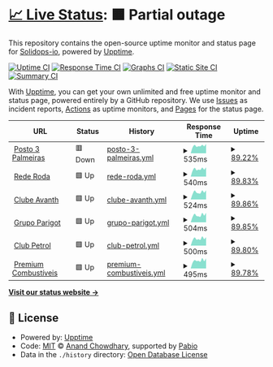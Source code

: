 # [📈 Live Status](https://upptime.solidops.io): <!--live status--> **🟧 Partial outage**

This repository contains the open-source uptime monitor and status page for [Solidops-io](https://upptime.solidops.io), powered by [Upptime](https://github.com/upptime/upptime).

[![Uptime CI](https://github.com/Solidops-io/upptime/workflows/Uptime%20CI/badge.svg)](https://github.com/Solidops-io/upptime/actions?query=workflow%3A%22Uptime+CI%22)
[![Response Time CI](https://github.com/Solidops-io/upptime/workflows/Response%20Time%20CI/badge.svg)](https://github.com/Solidops-io/upptime/actions?query=workflow%3A%22Response+Time+CI%22)
[![Graphs CI](https://github.com/Solidops-io/upptime/workflows/Graphs%20CI/badge.svg)](https://github.com/Solidops-io/upptime/actions?query=workflow%3A%22Graphs+CI%22)
[![Static Site CI](https://github.com/Solidops-io/upptime/workflows/Static%20Site%20CI/badge.svg)](https://github.com/Solidops-io/upptime/actions?query=workflow%3A%22Static+Site+CI%22)
[![Summary CI](https://github.com/Solidops-io/upptime/workflows/Summary%20CI/badge.svg)](https://github.com/Solidops-io/upptime/actions?query=workflow%3A%22Summary+CI%22)

With [Upptime](https://upptime.js.org), you can get your own unlimited and free uptime monitor and status page, powered entirely by a GitHub repository. We use [Issues](https://github.com/Solidops-io/upptime/issues) as incident reports, [Actions](https://github.com/Solidops-io/upptime/actions) as uptime monitors, and [Pages](https://upptime.solidops.io) for the status page.

<!--start: status pages-->
<!-- This summary is generated by Upptime (https://github.com/upptime/upptime) -->
<!-- Do not edit this manually, your changes will be overwritten -->
<!-- prettier-ignore -->
| URL | Status | History | Response Time | Uptime |
| --- | ------ | ------- | ------------- | ------ |
| <img alt="" src="https://icons.duckduckgo.com/ip3/posto3palmeiras.api.postoaki.com.ico" height="13"> [Posto 3 Palmeiras](https://posto3palmeiras.api.postoaki.com/health2) | 🟥 Down | [posto-3-palmeiras.yml](https://github.com/Solidops-io/upptime-postoaki/commits/HEAD/history/posto-3-palmeiras.yml) | <details><summary><img alt="Response time graph" src="./graphs/posto-3-palmeiras/response-time-week.png" height="20"> 535ms</summary><br><a href="https://upptime.solidops.io/history/posto-3-palmeiras"><img alt="Response time 535" src="https://img.shields.io/endpoint?url=https%3A%2F%2Fraw.githubusercontent.com%2FSolidops-io%2Fupptime-postoaki%2FHEAD%2Fapi%2Fposto-3-palmeiras%2Fresponse-time.json"></a><br><a href="https://upptime.solidops.io/history/posto-3-palmeiras"><img alt="24-hour response time 535" src="https://img.shields.io/endpoint?url=https%3A%2F%2Fraw.githubusercontent.com%2FSolidops-io%2Fupptime-postoaki%2FHEAD%2Fapi%2Fposto-3-palmeiras%2Fresponse-time-day.json"></a><br><a href="https://upptime.solidops.io/history/posto-3-palmeiras"><img alt="7-day response time 535" src="https://img.shields.io/endpoint?url=https%3A%2F%2Fraw.githubusercontent.com%2FSolidops-io%2Fupptime-postoaki%2FHEAD%2Fapi%2Fposto-3-palmeiras%2Fresponse-time-week.json"></a><br><a href="https://upptime.solidops.io/history/posto-3-palmeiras"><img alt="30-day response time 535" src="https://img.shields.io/endpoint?url=https%3A%2F%2Fraw.githubusercontent.com%2FSolidops-io%2Fupptime-postoaki%2FHEAD%2Fapi%2Fposto-3-palmeiras%2Fresponse-time-month.json"></a><br><a href="https://upptime.solidops.io/history/posto-3-palmeiras"><img alt="1-year response time 535" src="https://img.shields.io/endpoint?url=https%3A%2F%2Fraw.githubusercontent.com%2FSolidops-io%2Fupptime-postoaki%2FHEAD%2Fapi%2Fposto-3-palmeiras%2Fresponse-time-year.json"></a></details> | <details><summary><a href="https://upptime.solidops.io/history/posto-3-palmeiras">89.22%</a></summary><a href="https://upptime.solidops.io/history/posto-3-palmeiras"><img alt="All-time uptime 89.22%" src="https://img.shields.io/endpoint?url=https%3A%2F%2Fraw.githubusercontent.com%2FSolidops-io%2Fupptime-postoaki%2FHEAD%2Fapi%2Fposto-3-palmeiras%2Fuptime.json"></a><br><a href="https://upptime.solidops.io/history/posto-3-palmeiras"><img alt="24-hour uptime 89.22%" src="https://img.shields.io/endpoint?url=https%3A%2F%2Fraw.githubusercontent.com%2FSolidops-io%2Fupptime-postoaki%2FHEAD%2Fapi%2Fposto-3-palmeiras%2Fuptime-day.json"></a><br><a href="https://upptime.solidops.io/history/posto-3-palmeiras"><img alt="7-day uptime 89.22%" src="https://img.shields.io/endpoint?url=https%3A%2F%2Fraw.githubusercontent.com%2FSolidops-io%2Fupptime-postoaki%2FHEAD%2Fapi%2Fposto-3-palmeiras%2Fuptime-week.json"></a><br><a href="https://upptime.solidops.io/history/posto-3-palmeiras"><img alt="30-day uptime 89.22%" src="https://img.shields.io/endpoint?url=https%3A%2F%2Fraw.githubusercontent.com%2FSolidops-io%2Fupptime-postoaki%2FHEAD%2Fapi%2Fposto-3-palmeiras%2Fuptime-month.json"></a><br><a href="https://upptime.solidops.io/history/posto-3-palmeiras"><img alt="1-year uptime 89.22%" src="https://img.shields.io/endpoint?url=https%3A%2F%2Fraw.githubusercontent.com%2FSolidops-io%2Fupptime-postoaki%2FHEAD%2Fapi%2Fposto-3-palmeiras%2Fuptime-year.json"></a></details>
| <img alt="" src="https://icons.duckduckgo.com/ip3/rederoda.api.postoaki.com.ico" height="13"> [Rede Roda](https://rederoda.api.postoaki.com/health) | 🟩 Up | [rede-roda.yml](https://github.com/Solidops-io/upptime-postoaki/commits/HEAD/history/rede-roda.yml) | <details><summary><img alt="Response time graph" src="./graphs/rede-roda/response-time-week.png" height="20"> 540ms</summary><br><a href="https://upptime.solidops.io/history/rede-roda"><img alt="Response time 540" src="https://img.shields.io/endpoint?url=https%3A%2F%2Fraw.githubusercontent.com%2FSolidops-io%2Fupptime-postoaki%2FHEAD%2Fapi%2Frede-roda%2Fresponse-time.json"></a><br><a href="https://upptime.solidops.io/history/rede-roda"><img alt="24-hour response time 540" src="https://img.shields.io/endpoint?url=https%3A%2F%2Fraw.githubusercontent.com%2FSolidops-io%2Fupptime-postoaki%2FHEAD%2Fapi%2Frede-roda%2Fresponse-time-day.json"></a><br><a href="https://upptime.solidops.io/history/rede-roda"><img alt="7-day response time 540" src="https://img.shields.io/endpoint?url=https%3A%2F%2Fraw.githubusercontent.com%2FSolidops-io%2Fupptime-postoaki%2FHEAD%2Fapi%2Frede-roda%2Fresponse-time-week.json"></a><br><a href="https://upptime.solidops.io/history/rede-roda"><img alt="30-day response time 540" src="https://img.shields.io/endpoint?url=https%3A%2F%2Fraw.githubusercontent.com%2FSolidops-io%2Fupptime-postoaki%2FHEAD%2Fapi%2Frede-roda%2Fresponse-time-month.json"></a><br><a href="https://upptime.solidops.io/history/rede-roda"><img alt="1-year response time 540" src="https://img.shields.io/endpoint?url=https%3A%2F%2Fraw.githubusercontent.com%2FSolidops-io%2Fupptime-postoaki%2FHEAD%2Fapi%2Frede-roda%2Fresponse-time-year.json"></a></details> | <details><summary><a href="https://upptime.solidops.io/history/rede-roda">89.83%</a></summary><a href="https://upptime.solidops.io/history/rede-roda"><img alt="All-time uptime 89.83%" src="https://img.shields.io/endpoint?url=https%3A%2F%2Fraw.githubusercontent.com%2FSolidops-io%2Fupptime-postoaki%2FHEAD%2Fapi%2Frede-roda%2Fuptime.json"></a><br><a href="https://upptime.solidops.io/history/rede-roda"><img alt="24-hour uptime 89.83%" src="https://img.shields.io/endpoint?url=https%3A%2F%2Fraw.githubusercontent.com%2FSolidops-io%2Fupptime-postoaki%2FHEAD%2Fapi%2Frede-roda%2Fuptime-day.json"></a><br><a href="https://upptime.solidops.io/history/rede-roda"><img alt="7-day uptime 89.83%" src="https://img.shields.io/endpoint?url=https%3A%2F%2Fraw.githubusercontent.com%2FSolidops-io%2Fupptime-postoaki%2FHEAD%2Fapi%2Frede-roda%2Fuptime-week.json"></a><br><a href="https://upptime.solidops.io/history/rede-roda"><img alt="30-day uptime 89.83%" src="https://img.shields.io/endpoint?url=https%3A%2F%2Fraw.githubusercontent.com%2FSolidops-io%2Fupptime-postoaki%2FHEAD%2Fapi%2Frede-roda%2Fuptime-month.json"></a><br><a href="https://upptime.solidops.io/history/rede-roda"><img alt="1-year uptime 89.83%" src="https://img.shields.io/endpoint?url=https%3A%2F%2Fraw.githubusercontent.com%2FSolidops-io%2Fupptime-postoaki%2FHEAD%2Fapi%2Frede-roda%2Fuptime-year.json"></a></details>
| <img alt="" src="https://icons.duckduckgo.com/ip3/clubeavanth.api.postoaki.com.ico" height="13"> [Clube Avanth](https://clubeavanth.api.postoaki.com/health) | 🟩 Up | [clube-avanth.yml](https://github.com/Solidops-io/upptime-postoaki/commits/HEAD/history/clube-avanth.yml) | <details><summary><img alt="Response time graph" src="./graphs/clube-avanth/response-time-week.png" height="20"> 524ms</summary><br><a href="https://upptime.solidops.io/history/clube-avanth"><img alt="Response time 524" src="https://img.shields.io/endpoint?url=https%3A%2F%2Fraw.githubusercontent.com%2FSolidops-io%2Fupptime-postoaki%2FHEAD%2Fapi%2Fclube-avanth%2Fresponse-time.json"></a><br><a href="https://upptime.solidops.io/history/clube-avanth"><img alt="24-hour response time 524" src="https://img.shields.io/endpoint?url=https%3A%2F%2Fraw.githubusercontent.com%2FSolidops-io%2Fupptime-postoaki%2FHEAD%2Fapi%2Fclube-avanth%2Fresponse-time-day.json"></a><br><a href="https://upptime.solidops.io/history/clube-avanth"><img alt="7-day response time 524" src="https://img.shields.io/endpoint?url=https%3A%2F%2Fraw.githubusercontent.com%2FSolidops-io%2Fupptime-postoaki%2FHEAD%2Fapi%2Fclube-avanth%2Fresponse-time-week.json"></a><br><a href="https://upptime.solidops.io/history/clube-avanth"><img alt="30-day response time 524" src="https://img.shields.io/endpoint?url=https%3A%2F%2Fraw.githubusercontent.com%2FSolidops-io%2Fupptime-postoaki%2FHEAD%2Fapi%2Fclube-avanth%2Fresponse-time-month.json"></a><br><a href="https://upptime.solidops.io/history/clube-avanth"><img alt="1-year response time 524" src="https://img.shields.io/endpoint?url=https%3A%2F%2Fraw.githubusercontent.com%2FSolidops-io%2Fupptime-postoaki%2FHEAD%2Fapi%2Fclube-avanth%2Fresponse-time-year.json"></a></details> | <details><summary><a href="https://upptime.solidops.io/history/clube-avanth">89.86%</a></summary><a href="https://upptime.solidops.io/history/clube-avanth"><img alt="All-time uptime 89.86%" src="https://img.shields.io/endpoint?url=https%3A%2F%2Fraw.githubusercontent.com%2FSolidops-io%2Fupptime-postoaki%2FHEAD%2Fapi%2Fclube-avanth%2Fuptime.json"></a><br><a href="https://upptime.solidops.io/history/clube-avanth"><img alt="24-hour uptime 89.86%" src="https://img.shields.io/endpoint?url=https%3A%2F%2Fraw.githubusercontent.com%2FSolidops-io%2Fupptime-postoaki%2FHEAD%2Fapi%2Fclube-avanth%2Fuptime-day.json"></a><br><a href="https://upptime.solidops.io/history/clube-avanth"><img alt="7-day uptime 89.86%" src="https://img.shields.io/endpoint?url=https%3A%2F%2Fraw.githubusercontent.com%2FSolidops-io%2Fupptime-postoaki%2FHEAD%2Fapi%2Fclube-avanth%2Fuptime-week.json"></a><br><a href="https://upptime.solidops.io/history/clube-avanth"><img alt="30-day uptime 89.86%" src="https://img.shields.io/endpoint?url=https%3A%2F%2Fraw.githubusercontent.com%2FSolidops-io%2Fupptime-postoaki%2FHEAD%2Fapi%2Fclube-avanth%2Fuptime-month.json"></a><br><a href="https://upptime.solidops.io/history/clube-avanth"><img alt="1-year uptime 89.86%" src="https://img.shields.io/endpoint?url=https%3A%2F%2Fraw.githubusercontent.com%2FSolidops-io%2Fupptime-postoaki%2FHEAD%2Fapi%2Fclube-avanth%2Fuptime-year.json"></a></details>
| <img alt="" src="https://icons.duckduckgo.com/ip3/grupoparigot.api.postoaki.com.ico" height="13"> [Grupo Parigot](https://grupoparigot.api.postoaki.com/health) | 🟩 Up | [grupo-parigot.yml](https://github.com/Solidops-io/upptime-postoaki/commits/HEAD/history/grupo-parigot.yml) | <details><summary><img alt="Response time graph" src="./graphs/grupo-parigot/response-time-week.png" height="20"> 504ms</summary><br><a href="https://upptime.solidops.io/history/grupo-parigot"><img alt="Response time 504" src="https://img.shields.io/endpoint?url=https%3A%2F%2Fraw.githubusercontent.com%2FSolidops-io%2Fupptime-postoaki%2FHEAD%2Fapi%2Fgrupo-parigot%2Fresponse-time.json"></a><br><a href="https://upptime.solidops.io/history/grupo-parigot"><img alt="24-hour response time 504" src="https://img.shields.io/endpoint?url=https%3A%2F%2Fraw.githubusercontent.com%2FSolidops-io%2Fupptime-postoaki%2FHEAD%2Fapi%2Fgrupo-parigot%2Fresponse-time-day.json"></a><br><a href="https://upptime.solidops.io/history/grupo-parigot"><img alt="7-day response time 504" src="https://img.shields.io/endpoint?url=https%3A%2F%2Fraw.githubusercontent.com%2FSolidops-io%2Fupptime-postoaki%2FHEAD%2Fapi%2Fgrupo-parigot%2Fresponse-time-week.json"></a><br><a href="https://upptime.solidops.io/history/grupo-parigot"><img alt="30-day response time 504" src="https://img.shields.io/endpoint?url=https%3A%2F%2Fraw.githubusercontent.com%2FSolidops-io%2Fupptime-postoaki%2FHEAD%2Fapi%2Fgrupo-parigot%2Fresponse-time-month.json"></a><br><a href="https://upptime.solidops.io/history/grupo-parigot"><img alt="1-year response time 504" src="https://img.shields.io/endpoint?url=https%3A%2F%2Fraw.githubusercontent.com%2FSolidops-io%2Fupptime-postoaki%2FHEAD%2Fapi%2Fgrupo-parigot%2Fresponse-time-year.json"></a></details> | <details><summary><a href="https://upptime.solidops.io/history/grupo-parigot">89.85%</a></summary><a href="https://upptime.solidops.io/history/grupo-parigot"><img alt="All-time uptime 89.85%" src="https://img.shields.io/endpoint?url=https%3A%2F%2Fraw.githubusercontent.com%2FSolidops-io%2Fupptime-postoaki%2FHEAD%2Fapi%2Fgrupo-parigot%2Fuptime.json"></a><br><a href="https://upptime.solidops.io/history/grupo-parigot"><img alt="24-hour uptime 89.85%" src="https://img.shields.io/endpoint?url=https%3A%2F%2Fraw.githubusercontent.com%2FSolidops-io%2Fupptime-postoaki%2FHEAD%2Fapi%2Fgrupo-parigot%2Fuptime-day.json"></a><br><a href="https://upptime.solidops.io/history/grupo-parigot"><img alt="7-day uptime 89.85%" src="https://img.shields.io/endpoint?url=https%3A%2F%2Fraw.githubusercontent.com%2FSolidops-io%2Fupptime-postoaki%2FHEAD%2Fapi%2Fgrupo-parigot%2Fuptime-week.json"></a><br><a href="https://upptime.solidops.io/history/grupo-parigot"><img alt="30-day uptime 89.85%" src="https://img.shields.io/endpoint?url=https%3A%2F%2Fraw.githubusercontent.com%2FSolidops-io%2Fupptime-postoaki%2FHEAD%2Fapi%2Fgrupo-parigot%2Fuptime-month.json"></a><br><a href="https://upptime.solidops.io/history/grupo-parigot"><img alt="1-year uptime 89.85%" src="https://img.shields.io/endpoint?url=https%3A%2F%2Fraw.githubusercontent.com%2FSolidops-io%2Fupptime-postoaki%2FHEAD%2Fapi%2Fgrupo-parigot%2Fuptime-year.json"></a></details>
| <img alt="" src="https://icons.duckduckgo.com/ip3/clubpetrol.api.postoaki.com.ico" height="13"> [Club Petrol](https://clubpetrol.api.postoaki.com/health) | 🟩 Up | [club-petrol.yml](https://github.com/Solidops-io/upptime-postoaki/commits/HEAD/history/club-petrol.yml) | <details><summary><img alt="Response time graph" src="./graphs/club-petrol/response-time-week.png" height="20"> 500ms</summary><br><a href="https://upptime.solidops.io/history/club-petrol"><img alt="Response time 500" src="https://img.shields.io/endpoint?url=https%3A%2F%2Fraw.githubusercontent.com%2FSolidops-io%2Fupptime-postoaki%2FHEAD%2Fapi%2Fclub-petrol%2Fresponse-time.json"></a><br><a href="https://upptime.solidops.io/history/club-petrol"><img alt="24-hour response time 500" src="https://img.shields.io/endpoint?url=https%3A%2F%2Fraw.githubusercontent.com%2FSolidops-io%2Fupptime-postoaki%2FHEAD%2Fapi%2Fclub-petrol%2Fresponse-time-day.json"></a><br><a href="https://upptime.solidops.io/history/club-petrol"><img alt="7-day response time 500" src="https://img.shields.io/endpoint?url=https%3A%2F%2Fraw.githubusercontent.com%2FSolidops-io%2Fupptime-postoaki%2FHEAD%2Fapi%2Fclub-petrol%2Fresponse-time-week.json"></a><br><a href="https://upptime.solidops.io/history/club-petrol"><img alt="30-day response time 500" src="https://img.shields.io/endpoint?url=https%3A%2F%2Fraw.githubusercontent.com%2FSolidops-io%2Fupptime-postoaki%2FHEAD%2Fapi%2Fclub-petrol%2Fresponse-time-month.json"></a><br><a href="https://upptime.solidops.io/history/club-petrol"><img alt="1-year response time 500" src="https://img.shields.io/endpoint?url=https%3A%2F%2Fraw.githubusercontent.com%2FSolidops-io%2Fupptime-postoaki%2FHEAD%2Fapi%2Fclub-petrol%2Fresponse-time-year.json"></a></details> | <details><summary><a href="https://upptime.solidops.io/history/club-petrol">89.80%</a></summary><a href="https://upptime.solidops.io/history/club-petrol"><img alt="All-time uptime 89.80%" src="https://img.shields.io/endpoint?url=https%3A%2F%2Fraw.githubusercontent.com%2FSolidops-io%2Fupptime-postoaki%2FHEAD%2Fapi%2Fclub-petrol%2Fuptime.json"></a><br><a href="https://upptime.solidops.io/history/club-petrol"><img alt="24-hour uptime 89.80%" src="https://img.shields.io/endpoint?url=https%3A%2F%2Fraw.githubusercontent.com%2FSolidops-io%2Fupptime-postoaki%2FHEAD%2Fapi%2Fclub-petrol%2Fuptime-day.json"></a><br><a href="https://upptime.solidops.io/history/club-petrol"><img alt="7-day uptime 89.80%" src="https://img.shields.io/endpoint?url=https%3A%2F%2Fraw.githubusercontent.com%2FSolidops-io%2Fupptime-postoaki%2FHEAD%2Fapi%2Fclub-petrol%2Fuptime-week.json"></a><br><a href="https://upptime.solidops.io/history/club-petrol"><img alt="30-day uptime 89.80%" src="https://img.shields.io/endpoint?url=https%3A%2F%2Fraw.githubusercontent.com%2FSolidops-io%2Fupptime-postoaki%2FHEAD%2Fapi%2Fclub-petrol%2Fuptime-month.json"></a><br><a href="https://upptime.solidops.io/history/club-petrol"><img alt="1-year uptime 89.80%" src="https://img.shields.io/endpoint?url=https%3A%2F%2Fraw.githubusercontent.com%2FSolidops-io%2Fupptime-postoaki%2FHEAD%2Fapi%2Fclub-petrol%2Fuptime-year.json"></a></details>
| <img alt="" src="https://icons.duckduckgo.com/ip3/premiumcombustiveis.api.postoaki.com.ico" height="13"> [Premium Combustíveis](https://premiumcombustiveis.api.postoaki.com/health) | 🟩 Up | [premium-combustiveis.yml](https://github.com/Solidops-io/upptime-postoaki/commits/HEAD/history/premium-combustiveis.yml) | <details><summary><img alt="Response time graph" src="./graphs/premium-combustiveis/response-time-week.png" height="20"> 495ms</summary><br><a href="https://upptime.solidops.io/history/premium-combustiveis"><img alt="Response time 495" src="https://img.shields.io/endpoint?url=https%3A%2F%2Fraw.githubusercontent.com%2FSolidops-io%2Fupptime-postoaki%2FHEAD%2Fapi%2Fpremium-combustiveis%2Fresponse-time.json"></a><br><a href="https://upptime.solidops.io/history/premium-combustiveis"><img alt="24-hour response time 495" src="https://img.shields.io/endpoint?url=https%3A%2F%2Fraw.githubusercontent.com%2FSolidops-io%2Fupptime-postoaki%2FHEAD%2Fapi%2Fpremium-combustiveis%2Fresponse-time-day.json"></a><br><a href="https://upptime.solidops.io/history/premium-combustiveis"><img alt="7-day response time 495" src="https://img.shields.io/endpoint?url=https%3A%2F%2Fraw.githubusercontent.com%2FSolidops-io%2Fupptime-postoaki%2FHEAD%2Fapi%2Fpremium-combustiveis%2Fresponse-time-week.json"></a><br><a href="https://upptime.solidops.io/history/premium-combustiveis"><img alt="30-day response time 495" src="https://img.shields.io/endpoint?url=https%3A%2F%2Fraw.githubusercontent.com%2FSolidops-io%2Fupptime-postoaki%2FHEAD%2Fapi%2Fpremium-combustiveis%2Fresponse-time-month.json"></a><br><a href="https://upptime.solidops.io/history/premium-combustiveis"><img alt="1-year response time 495" src="https://img.shields.io/endpoint?url=https%3A%2F%2Fraw.githubusercontent.com%2FSolidops-io%2Fupptime-postoaki%2FHEAD%2Fapi%2Fpremium-combustiveis%2Fresponse-time-year.json"></a></details> | <details><summary><a href="https://upptime.solidops.io/history/premium-combustiveis">89.78%</a></summary><a href="https://upptime.solidops.io/history/premium-combustiveis"><img alt="All-time uptime 89.78%" src="https://img.shields.io/endpoint?url=https%3A%2F%2Fraw.githubusercontent.com%2FSolidops-io%2Fupptime-postoaki%2FHEAD%2Fapi%2Fpremium-combustiveis%2Fuptime.json"></a><br><a href="https://upptime.solidops.io/history/premium-combustiveis"><img alt="24-hour uptime 89.78%" src="https://img.shields.io/endpoint?url=https%3A%2F%2Fraw.githubusercontent.com%2FSolidops-io%2Fupptime-postoaki%2FHEAD%2Fapi%2Fpremium-combustiveis%2Fuptime-day.json"></a><br><a href="https://upptime.solidops.io/history/premium-combustiveis"><img alt="7-day uptime 89.78%" src="https://img.shields.io/endpoint?url=https%3A%2F%2Fraw.githubusercontent.com%2FSolidops-io%2Fupptime-postoaki%2FHEAD%2Fapi%2Fpremium-combustiveis%2Fuptime-week.json"></a><br><a href="https://upptime.solidops.io/history/premium-combustiveis"><img alt="30-day uptime 89.78%" src="https://img.shields.io/endpoint?url=https%3A%2F%2Fraw.githubusercontent.com%2FSolidops-io%2Fupptime-postoaki%2FHEAD%2Fapi%2Fpremium-combustiveis%2Fuptime-month.json"></a><br><a href="https://upptime.solidops.io/history/premium-combustiveis"><img alt="1-year uptime 89.78%" src="https://img.shields.io/endpoint?url=https%3A%2F%2Fraw.githubusercontent.com%2FSolidops-io%2Fupptime-postoaki%2FHEAD%2Fapi%2Fpremium-combustiveis%2Fuptime-year.json"></a></details>

<!--end: status pages-->

[**Visit our status website →**](https://upptime.solidops.io)

## 📄 License

- Powered by: [Upptime](https://github.com/upptime/upptime)
- Code: [MIT](./LICENSE) © [Anand Chowdhary](https://anandchowdhary.com), supported by [Pabio](https://pabio.com)
- Data in the `./history` directory: [Open Database License](https://opendatacommons.org/licenses/odbl/1-0/)
